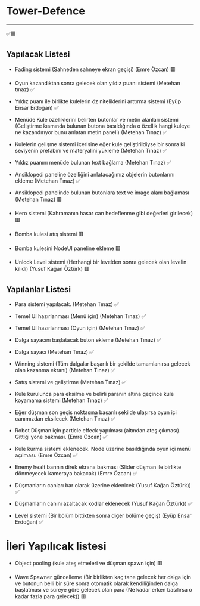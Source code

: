 # Tower-Defence

------

✅🟥

## Yapılacak Listesi

- Fading sistemi (Sahneden sahneye ekran geçişi) (Emre Özcan) 🟥

- Oyun kazandıktan sonra gelecek olan yıldız puanı sistemi (Metehan tınaz) ✅

- Yıldız puanı ile birlikte kulelerin öz niteliklerini arttırma sistemi (Eyüp Ensar Erdoğan) ✅

- Menüde Kule özelliklerini belirten butonlar ve metin alanları sistemi (Geliştirme kısmında bulunan butona basıldığında o özellik hangi kuleye ne kazandırıyor bunu anlatan metin paneli) (Metehan Tınaz) ✅

- Kulelerin gelişme sistemi içerisine eğer kule geliştirildiyse bir sonra ki seviyenin prefabını ve materyalini yükleme (Metehan Tınaz) ✅

- Yıldız puanını menüde bulunan text bağlama (Metehan Tınaz) ✅

- Ansiklopedi paneline özelliğini anlatacağımız objelerin butonlarını ekleme (Metehan Tınaz) ✅

- Ansiklopedi panelinde bulunan butonlara text ve image alanı bağlaması (Metehan Tınaz) 🟥

- Hero sistemi (Kahramanın hasar can hedeflenme gibi değerleri girilecek) 🟥

- Bomba kulesi atış sistemi 🟥

- Bomba kulesini NodeUI paneline ekleme 🟥

- Unlock Level sistemi (Herhangi bir levelden sonra gelecek olan levelin kilidi) (Yusuf Kağan Öztürk) 🟥


## Yapılanlar Listesi
 - Para sistemi yapılacak. (Metehan Tınaz) ✅
   
 - Temel UI hazırlanması (Menü için) (Metehan Tınaz) ✅
 
 - Temel UI hazırlanması (Oyun için) (Metehan Tınaz) ✅
 
 - Dalga sayacını başlatacak buton ekleme (Metehan Tınaz) ✅
 
 - Dalga sayacı (Metehan Tınaz) ✅

 - Winning sistemi (Tüm dalgalar başarılı bir şekilde tamamlanırsa gelecek olan kazanma ekranı) (Metehan Tınaz) ✅

 - Satış sistemi ve geliştirme (Metehan Tınaz) ✅

 - Kule kurulunca para eksilme ve belirli paranın altına geçince kule koyamama sistemi (Metehan Tınaz) ✅
 
 - Eğer düşman son geçiş noktasına başarılı şekilde ulaşırsa oyun içi canımızdan eksilecek (Metehan Tınaz) ✅
 
 - Robot Düşman için particle effeck yapılması (altından ateş çıkması). Gittiği yöne bakması. (Emre Özcan) ✅

 - Kule kurma sistemi eklenecek. Node üzerine basıldığında oyun içi menü açılması. (Emre Özcan) ✅

 - Enemy healt barının direk ekrana bakması (Slider düşman ile birlikte dönmeyecek kameraya bakacak) (Emre Özcan) ✅
 
 - Düşmanların canları bar olarak üzerine eklenicek (Yusuf Kağan Öztürk)) ✅
 
 - Düşmanların canını azaltacak kodlar eklenecek (Yusuf Kağan Öztürk)) ✅
 
 - Level sistemi (Bir bölüm bittikten sonra diğer bölüme geçiş) (Eyüp Ensar Erdoğan) ✅
 
# İleri Yapılıcak listesi

 - Object pooling (kule ateş etmeleri ve düşman spawn için) 🟥

 - Wave Spawner güncelleme (Bir birlikten kaç tane gelecek her dalga için ve butonun belli bir süre sonra otomatik olarak kendiliğinden dalga başlatması ve süreye göre gelecek olan para (Ne kadar erken basılırsa o kadar fazla para gelecek)) 🟥
